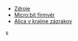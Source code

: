 

* [Zdroje](https://microbitsk.github.io/didinfo/microbit-didinfo.zip)
* [Micro:bit firmvér](https://microbit.org/guide/firmware/)
* [Alica v krajine zázrakov](https://microbit.org/en/2018-02-16-coding-projects-with-alice/)

s

